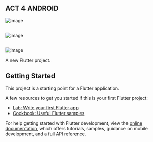 ## ACT 4 ANDROID
![image](https://github.com/user-attachments/assets/58869ae8-a7e8-476c-bb12-86d26a82ccca)
##
![image](https://github.com/user-attachments/assets/4c79efd3-f068-4530-a1ab-f8519b21c80a)
##
![image](https://github.com/user-attachments/assets/1038e6fb-64cf-44de-896d-354fb1974f48)

A new Flutter project.

## Getting Started

This project is a starting point for a Flutter application.

A few resources to get you started if this is your first Flutter project:

- [Lab: Write your first Flutter app](https://docs.flutter.dev/get-started/codelab)
- [Cookbook: Useful Flutter samples](https://docs.flutter.dev/cookbook)

For help getting started with Flutter development, view the
[online documentation](https://docs.flutter.dev/), which offers tutorials,
samples, guidance on mobile development, and a full API reference.
